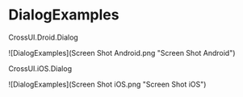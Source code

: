 DialogExamples
============

CrossUI.Droid.Dialog

![DialogExamples](Screen Shot Android.png "Screen Shot Android")


CrossUI.iOS.Dialog

![DialogExamples](Screen Shot iOS.png "Screen Shot iOS")


